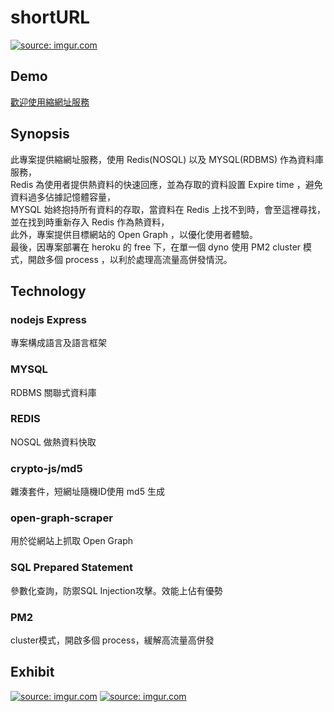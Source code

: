 # shortURL
<a href="https://imgur.com/xAjd1es"><img src="https://i.imgur.com/xAjd1es.png" title="source: imgur.com" /></a>
## Demo
<a href="https://stormy-fortress-99809.herokuapp.com/">歡迎使用縮網址服務</a>
## Synopsis
此專案提供縮網址服務，使用 Redis(NOSQL) 以及 MYSQL(RDBMS) 作為資料庫服務，  
Redis 為使用者提供熱資料的快速回應，並為存取的資料設置 Expire time ，避免資料過多佔據記憶體容量，  
MYSQL 始終抱持所有資料的存取，當資料在 Redis 上找不到時，會至這裡尋找，並在找到時重新存入 Redis 作為熱資料，  
此外，專案提供目標網站的 Open Graph ，以優化使用者體驗。  
最後，因專案部署在 heroku 的 free 下，在單一個 dyno 使用 PM2 cluster 模式，開啟多個 process ，以利於處理高流量高併發情況。
## Technology
### nodejs Express
專案構成語言及語言框架
### MYSQL
RDBMS 關聯式資料庫
### REDIS
NOSQL 做熱資料快取
### crypto-js/md5
雜湊套件，短網址隨機ID使用 md5 生成
### open-graph-scraper
用於從網站上抓取 Open Graph
### SQL Prepared Statement
參數化查詢，防禦SQL Injection攻擊。效能上佔有優勢
### PM2
cluster模式，開啟多個 process，緩解高流量高併發
## Exhibit
<a href="https://imgur.com/rM9iBsP"><img src="https://i.imgur.com/rM9iBsP.png" title="source: imgur.com" /></a>
<a href="https://imgur.com/xbOA55Y"><img src="https://i.imgur.com/xbOA55Y.png" title="source: imgur.com" /></a>
